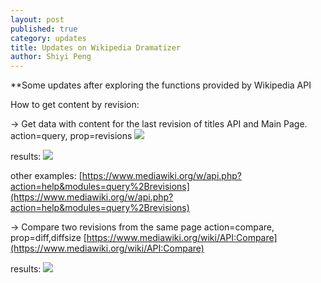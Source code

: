 ```yaml
---
layout: post
published: true
category: updates
title: Updates on Wikipedia Dramatizer
author: Shiyi Peng
---
```

**Some updates after exploring the functions provided by Wikipedia API

How to get content by revision:

-> Get data with content for the last revision of titles API and Main Page.
action=query, prop=revisions
![]({{site.baseurl}}/https://i.imgur.com/3kUD5AM.png)

results:
![]({{site.baseurl}}/https://i.imgur.com/3zcD1Cr.png)

other examples:
[https://www.mediawiki.org/w/api.php?action=help&modules=query%2Brevisions](https://www.mediawiki.org/w/api.php?action=help&modules=query%2Brevisions)


-> Compare two revisions from the same page
action=compare, prop=diff,diffsize
[https://www.mediawiki.org/wiki/API:Compare](https://www.mediawiki.org/wiki/API:Compare)

results:
![]({{site.baseurl}}/https://i.imgur.com/nS7XhwY.png)

